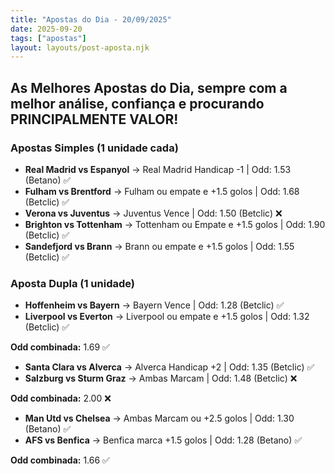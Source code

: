 ```yaml
---
title: "Apostas do Dia - 20/09/2025"
date: 2025-09-20
tags: ["apostas"]
layout: layouts/post-aposta.njk
---
```


## As Melhores Apostas do Dia, sempre com a melhor análise, confiança e procurando PRINCIPALMENTE VALOR!

### Apostas Simples (1 unidade cada)

- **Real Madrid vs Espanyol** → Real Madrid Handicap -1 | Odd: 1.53 (Betano) ✅ 
- **Fulham vs Brentford** → Fulham ou empate e +1.5 golos | Odd: 1.68 (Betclic) ✅  
- **Verona vs Juventus** → Juventus Vence | Odd: 1.50 (Betclic) ❌ 
- **Brighton vs Tottenham** → Tottenham ou Empate e +1.5 golos | Odd: 1.90 (Betclic) ✅  
- **Sandefjord vs Brann** → Brann ou empate e +1.5 golos | Odd: 1.55 (Betclic) ✅ 

### Aposta Dupla (1 unidade)

- **Hoffenheim vs Bayern** → Bayern Vence | Odd: 1.28 (Betclic) ✅
- **Liverpool vs Everton** → Liverpool ou empate e +1.5 golos | Odd: 1.32 (Betclic) ✅

**Odd combinada:** 1.69 ✅

- **Santa Clara vs Alverca** → Alverca Handicap +2 | Odd: 1.35 (Betclic) ✅
- **Salzburg vs Sturm Graz** → Ambas Marcam | Odd: 1.48 (Betclic) ❌

**Odd combinada:** 2.00 ❌

- **Man Utd vs Chelsea** → Ambas Marcam ou +2.5 golos | Odd: 1.30 (Betano) ✅
- **AFS vs Benfica** → Benfica marca +1.5 golos | Odd: 1.28 (Betano) ✅

**Odd combinada:** 1.66 ✅